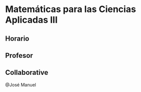 # Matemáticas para las Ciencias Aplicadas III
## Horario

## Profesor

## Collaborative
@José Manuel
